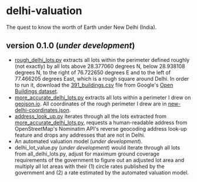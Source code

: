 # delhi-valuation
The quest to know the worth of Earth under New Delhi (India).
## version 0.1.0 (*under development*)
- [rough_delhi_lots.py](https://github.com/vinamrsachdeva/delhi-valuation/blob/main/rough_delhi_lots.py) extracts all lots within the perimeter defined roughly (not exactly) by all lots above 28.377060 degrees N, below 28.938108 degrees N, to the right of 76.722650 degrees E and to the left of 77.466205 degrees East, which is a rough square around Delhi. In order to run it, download the [391_buildings.csv](https://storage.googleapis.com/open-buildings-data/v3/polygons_s2_level_4_gzip/391_buildings.csv.gz) file from Google's [Open Buildings dataset](https://sites.research.google/open-buildings/#download).
- [more_accurate_delhi_lots.py](https://github.com/vinamrsachdeva/delhi-valuation/blob/main/more_accurate_delhi_lots.py) extracts all lots within a perimeter I drew on [geojson.io](https://geojson.io/). All coordinates of the rough perimeter I drew are in [new-delhi-coordinates.json](https://github.com/vinamrsachdeva/delhi-valuation/blob/main/new-delhi-coordinates.json).
- [address_look_up.py](https://github.com/vinamrsachdeva/delhi-valuation/blob/main/address_look_up.py) iterates through all the lots extracted from [more_accurate_delhi_lots.py](https://github.com/vinamrsachdeva/delhi-valuation/blob/main/more_accurate_delhi_lots.py), requests a human-readable address from OpenStreetMap's Nominatim API's reverse geocoding address look-up feature and drops any addresses that are not in Delhi.
- An automated valuation model (*under development*).
- delhi_lot_value.py (*under development*) would iterate through all lots from all_delhi_lots.py, adjust for maximum ground coverage requirements of the government to figure out an adjusted lot area and multiply all lot areas with their (1) circle rates published by the government and (2) a rate estimated by the automated valuation model.
